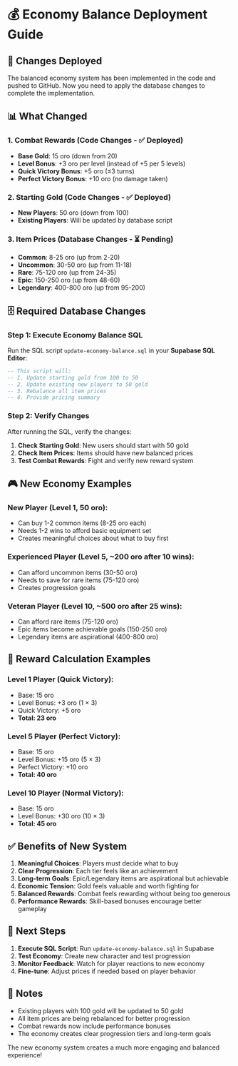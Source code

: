 # 💰 Economy Balance Deployment Guide

## 🚀 **Changes Deployed**

The balanced economy system has been implemented in the code and pushed to GitHub. Now you need to apply the database changes to complete the implementation.

## 📊 **What Changed**

### **1. Combat Rewards (Code Changes - ✅ Deployed)**
- **Base Gold**: 15 oro (down from 20)
- **Level Bonus**: +3 oro per level (instead of +5 per 5 levels)
- **Quick Victory Bonus**: +5 oro (≤3 turns)
- **Perfect Victory Bonus**: +10 oro (no damage taken)

### **2. Starting Gold (Code Changes - ✅ Deployed)**
- **New Players**: 50 oro (down from 100)
- **Existing Players**: Will be updated by database script

### **3. Item Prices (Database Changes - ⏳ Pending)**
- **Common**: 8-25 oro (up from 2-20)
- **Uncommon**: 30-50 oro (up from 11-18)
- **Rare**: 75-120 oro (up from 24-35)
- **Epic**: 150-250 oro (up from 48-60)
- **Legendary**: 400-800 oro (up from 95-200)

## 🗄️ **Required Database Changes**

### **Step 1: Execute Economy Balance SQL**

Run the SQL script `update-economy-balance.sql` in your **Supabase SQL Editor**:

```sql
-- This script will:
-- 1. Update starting gold from 100 to 50
-- 2. Update existing new players to 50 gold
-- 3. Rebalance all item prices
-- 4. Provide pricing summary
```

### **Step 2: Verify Changes**

After running the SQL, verify the changes:

1. **Check Starting Gold**: New users should start with 50 gold
2. **Check Item Prices**: Items should have new balanced prices
3. **Test Combat Rewards**: Fight and verify new reward system

## 🎮 **New Economy Examples**

### **New Player (Level 1, 50 oro):**
- Can buy 1-2 common items (8-25 oro each)
- Needs 1-2 wins to afford basic equipment set
- Creates meaningful choices about what to buy first

### **Experienced Player (Level 5, ~200 oro after 10 wins):**
- Can afford uncommon items (30-50 oro)
- Needs to save for rare items (75-120 oro)
- Creates progression goals

### **Veteran Player (Level 10, ~500 oro after 25 wins):**
- Can afford rare items (75-120 oro)
- Epic items become achievable goals (150-250 oro)
- Legendary items are aspirational (400-800 oro)

## 🧮 **Reward Calculation Examples**

### **Level 1 Player (Quick Victory):**
- Base: 15 oro
- Level Bonus: +3 oro (1 × 3)
- Quick Victory: +5 oro
- **Total: 23 oro**

### **Level 5 Player (Perfect Victory):**
- Base: 15 oro
- Level Bonus: +15 oro (5 × 3)
- Perfect Victory: +10 oro
- **Total: 40 oro**

### **Level 10 Player (Normal Victory):**
- Base: 15 oro
- Level Bonus: +30 oro (10 × 3)
- **Total: 45 oro**

## ✅ **Benefits of New System**

1. **Meaningful Choices**: Players must decide what to buy
2. **Clear Progression**: Each tier feels like an achievement
3. **Long-term Goals**: Epic/Legendary items are aspirational but achievable
4. **Economic Tension**: Gold feels valuable and worth fighting for
5. **Balanced Rewards**: Combat feels rewarding without being too generous
6. **Performance Rewards**: Skill-based bonuses encourage better gameplay

## 🎯 **Next Steps**

1. **Execute SQL Script**: Run `update-economy-balance.sql` in Supabase
2. **Test Economy**: Create new character and test progression
3. **Monitor Feedback**: Watch for player reactions to new economy
4. **Fine-tune**: Adjust prices if needed based on player behavior

## 📝 **Notes**

- Existing players with 100 gold will be updated to 50 gold
- All item prices are being rebalanced for better progression
- Combat rewards now include performance bonuses
- The economy creates clear progression tiers and long-term goals

The new economy system creates a much more engaging and balanced experience!

